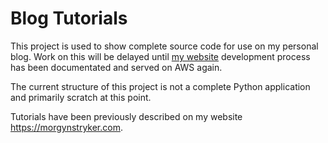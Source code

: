 # Blog Tutorials

This project is used to show complete source code for use on my personal blog. Work on this will be delayed 
until [my website](https://github.com/MsStryker/morgynstryker.com) development process has been documentated 
and served on AWS again.

The current structure of this project is not a complete Python application and primarily scratch at this point.

Tutorials have been previously described on my website https://morgynstryker.com.
